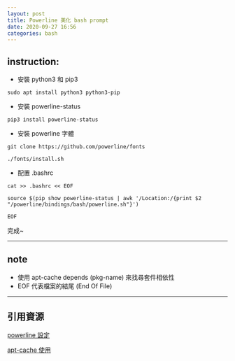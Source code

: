 ```yaml
---
layout: post
title: Powerline 美化 bash prompt
date: 2020-09-27 16:56
categories: bash
---
```


## instruction:

* 安裝 python3 和 pip3  
```console
sudo apt install python3 python3-pip
```

* 安裝 powerline-status
```console
pip3 install powerline-status
```

* 安裝 powerline 字體
```console
git clone https://github.com/powerline/fonts
```
```console
./fonts/install.sh
```

* 配置 .bashrc
```console
cat >> .bashrc << EOF
```
```console
source $(pip show powerline-status | awk '/Location:/{print $2 "/powerline/bindings/bash/powerline.sh"}')
```
```console
EOF
```

完成~

***

## note

* 使用 apt-cache depends (pkg-name) 來找尋套件相依性
* EOF 代表檔案的結尾 (End Of File)

***

## 引用資源
[powerline 設定](https://www.cnblogs.com/fsjohnhuang/p/6057013.html)

[apt-cache 使用](https://samwhelp.github.io/book-ubuntu-basic-skill/book/content/package/how-to-find-out-package-dependency.html)
